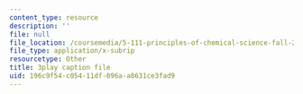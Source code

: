 ```yaml
---
content_type: resource
description: ''
file: null
file_location: /coursemedia/5-111-principles-of-chemical-science-fall-2008/196c9f54c05411df096aa8631ce3fad9_Pj2fkkZ6Gto.srt
file_type: application/x-subrip
resourcetype: Other
title: 3play caption file
uid: 196c9f54-c054-11df-096a-a8631ce3fad9
---
```


